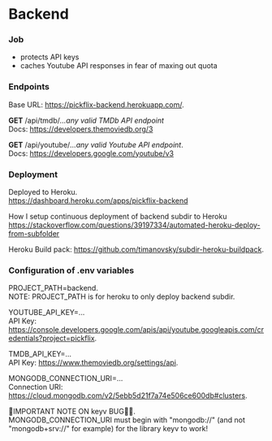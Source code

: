 # Backend
### Job
* protects API keys 
* caches Youtube API responses in fear of maxing out quota

### Endpoints
Base URL: https://pickflix-backend.herokuapp.com/.  

__GET__ /api/tmdb/_...any valid TMDb API endpoint_     
Docs: https://developers.themoviedb.org/3

__GET__ /api/youtube/_...any valid Youtube API endpoint_.    
Docs: https://developers.google.com/youtube/v3

### Deployment
Deployed to Heroku.   
https://dashboard.heroku.com/apps/pickflix-backend

How I setup continuous deployment of backend subdir to Heroku     
https://stackoverflow.com/questions/39197334/automated-heroku-deploy-from-subfolder

Heroku Build pack: https://github.com/timanovsky/subdir-heroku-buildpack.  

### Configuration of .env variables

PROJECT_PATH=backend.  
NOTE: PROJECT_PATH is for heroku to only deploy backend subdir. 


YOUTUBE_API_KEY=...   
API Key: https://console.developers.google.com/apis/api/youtube.googleapis.com/credentials?project=pickflix.  

TMDB_API_KEY=...   
API Key: https://www.themoviedb.org/settings/api.  

MONGODB_CONNECTION_URI=...        
Connection URI: https://cloud.mongodb.com/v2/5ebb5d21f7a74e506ce600db#clusters.  

🚨IMPORTANT NOTE ON keyv BUG🐛🚨.  
MONGODB_CONNECTION_URI must begin with "mongodb://" (and not "mongodb+srv://" for example) for the library keyv to work!   
